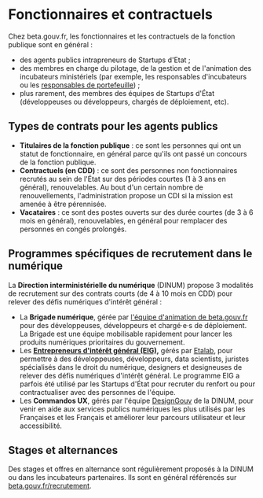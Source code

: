 # Fonctionnaires et contractuels

Chez beta.gouv.fr, les fonctionnaires et les contractuels de la fonction publique sont en général :

* des agents publics intrapreneurs de Startups d'Etat ;
* des membres en charge du pilotage, de la gestion et de l'animation des incubateurs ministériels (par exemple, les responsables d'incubateurs ou les [responsables de portefeuille](../les-differents-metiers/responsable-de-portefeuille/)) ;
* plus rarement, des membres des équipes de Startups d'État (développeuses ou développeurs, chargés de déploiement, etc).

## Types de contrats pour les agents publics

* **Titulaires de la fonction publique** : ce sont les personnes qui ont un statut de fonctionnaire, en général parce qu'ils ont passé un concours de la fonction publique.
* **Contractuels (en CDD)** : ce sont des personnes non fonctionnaires recrutés au sein de l'État sur des périodes courtes (1 à 3 ans en général), renouvelables. Au bout d'un certain nombre de renouvellements, l'administration propose un CDI si la mission est amenée à être pérennisée.
* **Vacataires** : ce sont des postes ouverts sur des durée courtes (de 3 à 6 mois en général), renouvelables, en général pour remplacer des personnes en congés prolongés.

## Programmes spécifiques de recrutement dans le numérique

La **Direction interministérielle du numérique** (DINUM) propose 3 modalités de recrutement sur des contrats courts (de 4 à 10 mois en CDD) pour relever des défis numériques d'intérêt général :

* La **Brigade numérique**, gérée par [l'équipe d'animation de beta.gouv.fr ](broken-reference)pour des développeuses, développeurs et chargé·e·s de déploiement. La Brigade est une équipe mobilisable rapidement pour lancer les produits numériques prioritaires du gouvernement.
* Les [**Entrepreneurs d'intérêt général (EIG),**](https://entrepreneur-interet-general.etalab.gouv.fr) gérés par [Etalab](https://etalab.gouv.fr), pour permettre à des développeuses, développeurs, data scientists, juristes spécialisés dans le droit du numérique, designers et designeuses de relever des défis numériques d'intérêt général. Le programme EIG a parfois été utilisé par les Startups d'État pour recruter du renfort ou pour contractualiser avec des personnes de l'équipe.
* Les **Commandos UX**, gérés par l'équipe [DesignGouv](https://design.numerique.gouv.fr) de la DINUM, pour venir en aide aux services publics numériques les plus utilisés par les Françaises et les Français et améliorer leur parcours utilisateur et leur accessibilité.

## Stages et alternances

Des stages et offres en alternance sont régulièrement proposés à la DINUM ou dans les incubateurs partenaires. Ils sont en général référencés sur [beta.gouv.fr/recrutement](https://beta.gouv.fr/recrutement).

